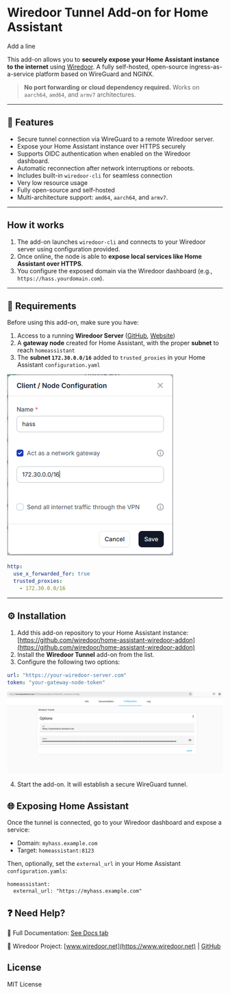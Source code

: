 # Wiredoor Tunnel Add-on for Home Assistant

Add a line

This add-on allows you to **securely expose your Home Assistant instance to the internet** using [Wiredoor](https://github.com/wiredoor/wiredoor). A fully self-hosted, open-source ingress-as-a-service platform based on WireGuard and NGINX.

> **No port forwarding or cloud dependency required.**
> Works on `aarch64`, `amd64`, and `armv7` architectures.

---

## 🚀 Features

- Secure tunnel connection via WireGuard to a remote Wiredoor server.
- Expose your Home Assistant instance over HTTPS securely
- Supports OIDC authentication when enabled on the Wiredoor dashboard.
- Automatic reconnection after network interruptions or reboots.
- Includes built-in `wiredoor-cli` for seamless connection
- Very low resource usage
- Fully open-source and self-hosted
- Multi-architecture support: `amd64`, `aarch64`, and `armv7`.

---

## How it works

1. The add-on launches `wiredoor-cli` and connects to your Wiredoor server using configuration provided.
2. Once online, the node is able to **expose local services like Home Assistant over HTTPS**.
3. You configure the exposed domain via the Wiredoor dashboard (e.g., `https://hass.yourdomain.com`).

---

## 🔧 Requirements

Before using this add-on, make sure you have:

1. Access to a running **Wiredoor Server** ([GitHub](https://github.com/wiredoor/wiredoor), [Website](https://www.wiredoor.net))
2. A **gateway node** created for Home Assistant, with the proper **subnet** to reach `homeassistant`
3. The **subnet `172.30.0.0/16`** added to `trusted_proxies` in your Home Assistant `configuration.yaml`

![Configure Wiredoor Gateway Node](./images/add-gateway-node.png)

```yaml
http:
  use_x_forwarded_for: true
  trusted_proxies:
    - 172.30.0.0/16
```

---

## ⚙️ Installation

1. Add this add-on repository to your Home Assistant instance: [https://github.com/wiredoor/home-assistant-wiredoor-addon](https://github.com/wiredoor/home-assistant-wiredoor-addon)
2. Install the **Wiredoor Tunnel** add-on from the list.
3. Configure the following two options:

```yaml
url: "https://your-wiredoor-server.com"
token: "your-gateway-node-token"
```

![Configure connection to Wiredoor](./images/hass-wiredoor-config.png)

4. Start the add-on. It will establish a secure WireGuard tunnel.

## 🌐 Exposing Home Assistant

Once the tunnel is connected, go to your Wiredoor dashboard and expose a service:

- Domain: `myhass.example.com`
- Target: `homeassistant:8123`

Then, optionally, set the `external_url` in your Home Assistant `configuration.yamls`:

```ymal
homeassistant:
  external_url: "https://myhass.example.com"
```

## ❓ Need Help?

📖 Full Documentation: [See Docs tab](https://github.com/wiredoor/home-assistant-wiredoor-addon/blob/main/wiredoor/DOCS.md)

🔗 Wiredoor Project: [www.wiredoor.net](https://www.wiredoor.net) | [GitHub](https://github.com/wiredoor/wiredoor)

## License

MIT License
